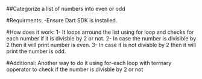 ##Categorize a list of numbers into even or odd

#Requirments:
-Ensure Dart SDK is installed.

#How does it work:
1- It loops arround the list using for loop and checks for each number if it is divisble by 2 or not.
2- In case the number is divisible by 2 then it will print number is even.
3- In case it is not divisble by 2 then it will print the number is odd.

#Additional:
Another way to do it using for-each loop with terrnary opperator to check if the number is divisble by 2 or not
